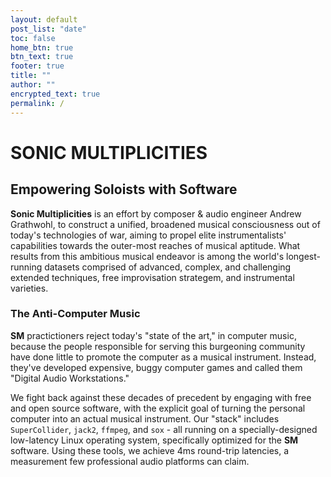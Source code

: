 ```yaml
---
layout: default
post_list: "date"
toc: false
home_btn: true
btn_text: true
footer: true
title: ""
author: ""
encrypted_text: true
permalink: /
---
```


# **SONIC MULTIPLICITIES**

## Empowering Soloists with Software
**Sonic Multiplicities** is an effort by composer & audio engineer Andrew Grathwohl, to construct a unified, broadened musical consciousness out of today's technologies of war, aiming to propel elite instrumentalists' capabilities towards the outer-most reaches of musical aptitude. What results from this ambitious musical endeavor is among the world's longest-running datasets comprised of advanced, complex, and challenging extended techniques, free improvisation strategem, and instrumental varieties.

### The Anti-Computer Music
**SM** practictioners reject today's "state of the art," in computer music, because the people responsible for serving this burgeoning community have done little to promote the computer as a musical instrument. Instead, they've developed expensive, buggy computer games and called them "Digital Audio Workstations."

We fight back against these decades of precedent by engaging with free and open source software, with the explicit goal of turning the personal computer into an actual musical instrument. Our "stack" includes `SuperCollider`, `jack2`, `ffmpeg`, and `sox` - all running on a specially-designed low-latency Linux operating system, specifically optimized for the **SM** software. Using these tools, we achieve 4ms round-trip latencies, a measurement few professional audio platforms can claim.

<!--
### Honesty
Our recorded works follow a strict production code:

- All recordings are live, captured in real-time, with no additional edits, mixing, or post-processing performed.
- **SM** performances are output in 20-channel third-order ambisonics, and from there are mixed down to stereo and binaural with automated software.

##  Features
* Highly customizable, content-oriented with The Matrix style
* Eyesight-protection layout
* Decrypt and encrypt text (access token: 233): 
  * secret msg 1: 
  <p class="encrypted" id="/MZAf/PKx9jpw8/Jnp7XQQFki2ibGnArZP46W+keVThXquhWwFROEFnbY8eC57Tw==">Encrypted content!</p>
  * secret msg 2: 
  <p class="encrypted" id="G7D+0370pNmixIP1j7teCg1jtm9XCdOWYFH61lcM0LYWlT0hB3rS9raIs=">Encrypted content!</p>
* LaTeX formula Support with MathJax

$$
NADH+Q+5\;H_{matrix}^{+}\rightarrow NAD^{+}+QH_{2}+4\;H_{intermembrane}^{+}\!
$$

* Code highlight with Rouge

```ruby
# Ruby code with syntax highlighting
GitHubPages::Dependencies.gems.each do |gem, version|
  s.add_dependency(gem, "= #{version}")
end
```
## Download and Documentation

[**pRoJEct NeGYa (Github)**](https://github.com/akiritsu/pRoJEct-NeGYa)

-->
